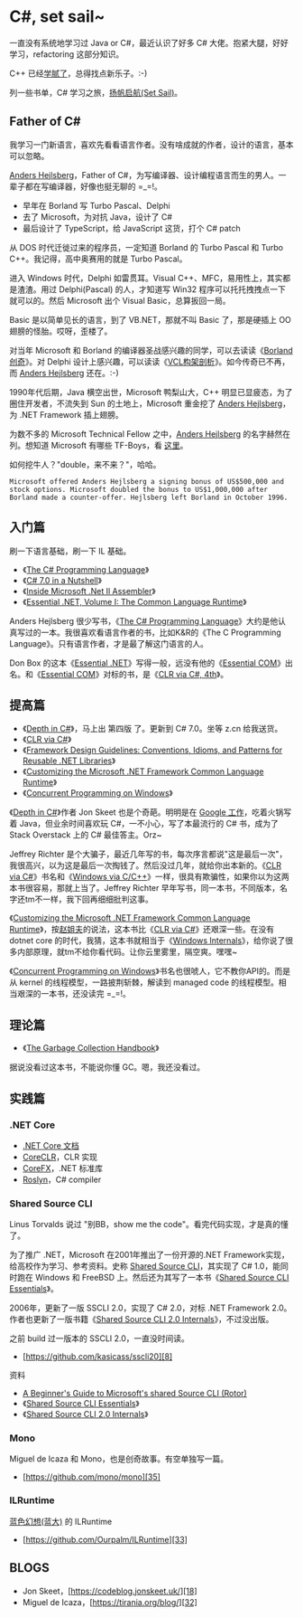 # C#, set sail~

一直没有系统地学习过 Java or C#，最近认识了好多 C# 大佬。抱紧大腿，好好学习，refactoring 这部分知识。

C++ 已经[学腻了][4]，总得找点新乐子。:-)

列一些书单，C# 学习之旅，[扬帆启航(Set Sail)][5]。


## Father of C#

我学习一门新语言，喜欢先看看语言作者。没有啥成就的作者，设计的语言，基本可以忽略。

[Anders Hejlsberg][28]，Father of C#，为写编译器、设计编程语言而生的男人。一辈子都在写编译器，好像也挺无聊的 =_=!。

 * 早年在 Borland 写 Turbo Pascal、Delphi
 * 去了 Microsoft，为对抗 Java，设计了 C#
 * 最后设计了 TypeScript，给 JavaScript 这货，打个 C# patch

从 DOS 时代迁徙过来的程序员，一定知道 Borland 的 Turbo Pascal 和 Turbo C++。我记得，高中奥赛用的就是 Turbo Pascal。

进入 Windows 时代，Delphi 如雷贯耳。Visual C++、MFC，易用性上，其实都是渣渣。用过 Delphi(Pascal) 的人，才知道写 Win32 程序可以托托拽拽点一下就可以的。然后 Microsoft 出个 Visual Basic，总算扳回一局。

Basic 是以简单见长的语言，到了 VB.NET，那就不叫 Basic 了，那是硬插上 OO 翅膀的怪胎。哎呀，歪楼了。

对当年 Microsoft 和 Borland 的编译器圣战感兴趣的同学，可以去读读《[Borland创奇][30]》。对 Delphi 设计上感兴趣，可以读读《[VCL构架剖析][31]》。如今传奇已不再，而 [Anders Hejlsberg][28] 还在。:-)

1990年代后期，Java 横空出世，Microsoft 鸭梨山大，C++ 明显已显疲态，为了圈住开发者，不流失到 Sun 的土地上，Microsoft 重金挖了 [Anders Hejlsberg][28]，为 .NET Framework 插上翅膀。

为数不多的 Microsoft Technical Fellow 之中，[Anders Hejlsberg][28] 的名字赫然在列。想知道 Microsoft 有哪些 TF-Boys，看 [这里][29]。

如何挖牛人？"double，来不来？"，哈哈。

    Microsoft offered Anders Hejlsberg a signing bonus of US$500,000 and stock options. Microsoft doubled the bonus to US$1,000,000 after Borland made a counter-offer. Hejlsberg left Borland in October 1996.


## 入门篇

刷一下语言基础，刷一下 IL 基础。

 * 《[The C# Programming Language][27]》
 * 《[C# 7.0 in a Nutshell][1]》
 * 《[Inside Microsoft .Net Il Assembler][7]》
 * 《[Essential .NET, Volume I: The Common Language Runtime][14]》

Anders Hejlsberg 很少写书，《[The C# Programming Language][27]》大约是他认真写过的一本。我很喜欢看语言作者的书，比如K&R的《The C Programming Language》。只有语言作者，才是最了解这门语言的人。

Don Box 的这本《[Essential .NET][14]》写得一般，远没有他的《[Essential COM][17]》出名。和《[Essential COM][17]》对标的书，是《[CLR via C#, 4th][3]》。


## 提高篇

 * 《[Depth in C#][2]》，马上出 第四版 了。更新到 C# 7.0。坐等 z.cn 给我送货。
 * 《[CLR via C#][3]》
 * 《[Framework Design Guidelines: Conventions, Idioms, and Patterns for Reusable .NET Libraries][13]》
 * 《[Customizing the Microsoft .NET Framework Common Language Runtime][15]》
 * 《[Concurrent Programming on Windows][16]》

《[Depth in C#][2]》作者 Jon Skeet 也是个奇葩。明明是在 [Google 工作][19]，吃着火锅写着 Java，但业余时间喜欢玩 C#，一不小心，写了本最流行的 C# 书，成为了 Stack Overstack 上的 C# 最佳答主。Orz~

Jeffrey Richter 是个大骗子，最近几年写的书，每次序言都说"这是最后一次"，我很高兴，以为这是最后一次掏钱了。然后没过几年，就给你出本新的。《[CLR via C#][3]》书名和《[Windows via C/C++][21]》一样，很具有欺骗性，如果你以为这两本书很容易，那就上当了。Jeffrey Richter 早年写书，同一本书，不同版本，名字还tm不一样，我下回再细细批判这事。

《[Customizing the Microsoft .NET Framework Common Language Runtime][15]》，按[赵姐夫][22]的说法，这本书比《[CLR via C#][3]》还艰深一些。在没有 dotnet core 的时代，我猜，这本书就相当于《[Windows Internals][20]》，给你说了很多内部原理，就tm不给你看代码。让你云里雾里，隔空爽。嘿嘿~

《[Concurrent Programming on Windows][16]》书名也很唬人，它不教你API的。而是从 kernel 的线程模型，一路披荆斩棘，解读到 managed code 的线程模型。相当艰深的一本书，还没读完 =_=!。


## 理论篇

 * 《[The Garbage Collection Handbook][6]》

据说没看过这本书，不能说你懂 GC。嗯，我还没看过。


## 实践篇

### .NET Core

 * [.NET Core 文档][23]
 * [CoreCLR][24]，CLR 实现
 * [CoreFX][25]，.NET 标准库
 * [Roslyn][26]，C# compiler


### Shared Source CLI

Linus Torvalds 说过 "别BB，show me the code"。看完代码实现，才是真的懂了。

为了推广 .NET，Microsoft 在2001年推出了一份开源的.NET Framework实现，给高校作为学习、参考资料。史称 [Shared Source CLI][9]，其实现了 C# 1.0，能同时跑在 Windows 和 FreeBSD 上。然后还为其写了一本书《[Shared Source CLI Essentials][11]》。

2006年，更新了一版 SSCLI 2.0，实现了 C# 2.0，对标 .NET Framework 2.0。作者也更新了一版书籍《[Shared Source CLI 2.0 Internals][12]》，不过没出版。

之前 build 过一版本的 SSCLI 2.0，一直没时间读。

 * [https://github.com/kasicass/sscli20][8]

资料

 * [A Beginner's Guide to Microsoft's shared Source CLI (Rotor)][10]
 * 《[Shared Source CLI Essentials][11]》
 * 《[Shared Source CLI 2.0 Internals][12]》


### Mono

Miguel de Icaza 和 Mono，也是创奇故事。有空单独写一篇。

 * [https://github.com/mono/mono][35]


### ILRuntime

[蓝色幻想(蓝大)][34] 的 ILRuntime

 * [https://github.com/Ourpalm/ILRuntime][33]


## BLOGS

  * Jon Skeet，[https://codeblog.jonskeet.uk/][18]
  * Miguel de Icaza，[https://tirania.org/blog/][32]


[1]:https://book.douban.com/subject/27177382/
[2]:https://www.amazon.com/CLR-via-4th-Developer-Reference/dp/0735667454
[3]:https://www.amazon.com/CLR-via-4th-Developer-Reference/dp/0735667454
[4]:https://github.com/kasicass/blog/blob/master/cpp/2018_11_23_farewell_cpp.md
[5]:https://music.163.com/#/song?id=34834414&autoplay=true
[6]:https://book.douban.com/subject/6809987/
[7]:https://www.amazon.com/Inside-Microsoft-Assembler-Serge-Lidin/dp/0735615470/
[8]:https://github.com/kasicass/sscli20
[9]:https://en.wikipedia.org/wiki/Shared_Source_Common_Language_Infrastructure
[10]:https://www.c-sharpcorner.com/article/a-beginners-guide-to-microsoft-shared-source-cli-rotor/
[11]:https://www.amazon.com/Shared-Source-Essentials-David-Stutz/dp/059600351X/
[12]:http://www.newardassociates.com/files/SSCLI2.pdf
[13]:https://www.amazon.com/Framework-Design-Guidelines-Conventions-Libraries/dp/0321545613
[14]:https://www.amazon.com/gp/product/0201734117/
[15]:https://www.amazon.com/Customizing-Microsoft®-Framework-Developer-Reference/dp/0735619883/
[16]:https://www.amazon.com/Concurrent-Programming-Windows-Joe-Duffy/dp/032143482X/
[17]:https://www.amazon.com/Essential-COM-Don-Box/dp/0201634465/
[18]:https://codeblog.jonskeet.uk/
[19]:http://askjonskeet.com/about
[20]:https://www.amazon.com/Windows-Internals-Part-architecture-management/dp/0735684189/
[21]:https://www.amazon.com/Windows-via-Jeffrey-M-Richter/dp/0735624240/
[22]:http://blog.zhaojie.me/
[23]:https://docs.microsoft.com/zh-cn/dotnet/core/
[24]:https://github.com/dotnet/coreclr
[25]:https://github.com/dotnet/corefx
[26]:https://github.com/dotnet/roslyn
[27]:https://www.amazon.com/Programming-Language-Covering-Microsoft-Development/dp/0321741765/
[28]:https://en.wikipedia.org/wiki/Anders_Hejlsberg
[29]:https://en.wikipedia.org/wiki/Category:Microsoft_technical_fellows
[30]:https://book.douban.com/subject/1106304/
[31]:https://book.douban.com/subject/1146437/
[32]:https://tirania.org/blog/
[33]:https://github.com/Ourpalm/ILRuntime
[34]:https://github.com/liiir1985
[35]:https://github.com/mono/mono
